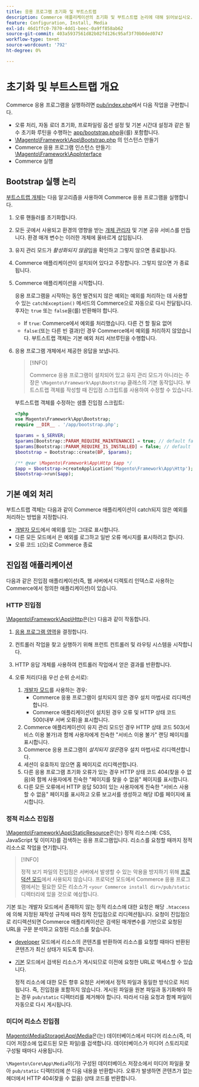 ```yaml
---
title: 응용 프로그램 초기화 및 부트스트랩
description: Commerce 애플리케이션의 초기화 및 부트스트랩 논리에 대해 읽어보십시오.
feature: Configuration, Install, Media
exl-id: 46d1ffc0-7870-4dd1-beec-0a9ff858ab62
source-git-commit: 403a5937561d82b02fd126c95af3f70b0ded0747
workflow-type: tm+mt
source-wordcount: '792'
ht-degree: 0%

---
```


# 초기화 및 부트스트랩 개요

Commerce 응용 프로그램을 실행하려면 [pub/index.php][index]에서 다음 작업을 구현합니다.

- 오류 처리, 자동 로더 초기화, 프로파일링 옵션 설정 및 기본 시간대 설정과 같은 필수 초기화 루틴을 수행하는 [app/bootstrap.php][bootinitial]을(를) 포함합니다.
- [\Magento\Framework\App\Bootstrap.php][bootstrap] <!-- It requires initialization parameters to be specified in constructor. Normally, the $_SERVER super-global variable is supposed to be passed there. -->의 인스턴스 만들기
- Commerce 응용 프로그램 인스턴스 만들기: [\Magento\Framework\AppInterface][app-face]
- Commerce 실행

## Bootstrap 실행 논리

[부트스트랩 개체][bootinitial]는 다음 알고리즘을 사용하여 Commerce 응용 프로그램을 실행합니다.

1. 오류 핸들러를 초기화합니다.
1. 모든 곳에서 사용되고 환경의 영향을 받는 [개체 관리자][object] 및 기본 공유 서비스를 만듭니다. 환경 매개 변수는 이러한 개체에 올바르게 삽입됩니다.
1. 유지 관리 모드가 _활성화되지 않음_&#x200B;임을 확인하고 그렇지 않으면 종료됩니다.
1. Commerce 애플리케이션이 설치되어 있다고 주장합니다. 그렇지 않으면 가 종료됩니다.
1. Commerce 애플리케이션을 시작합니다.

   응용 프로그램을 시작하는 동안 발견되지 않은 예외는 예외를 처리하는 데 사용할 수 있는 `catchException()` 메서드의 Commerce으로 자동으로 다시 전달됩니다. 후자는 `true` 또는 `false`을(를) 반환해야 합니다.

   - If `true`: Commerce에서 예외를 처리했습니다. 다른 건 할 필요 없어
   - `false`:(또는 다른 빈 결과)인 경우 Commerce에서 예외를 처리하지 않았습니다. 부트스트랩 객체는 기본 예외 처리 서브루틴을 수행합니다.

1. 응용 프로그램 개체에서 제공한 응답을 보냅니다.

   >[!INFO]
   >
   >Commerce 응용 프로그램이 설치되어 있고 유지 관리 모드가 아니라는 주장은 `\Magento\Framework\App\Bootstrap` 클래스의 기본 동작입니다. 부트스트랩 객체를 작성할 때 진입점 스크립트를 사용하여 수정할 수 있습니다.

   부트스트랩 객체를 수정하는 샘플 진입점 스크립트:

   ```php
   <?php
   use Magento\Framework\App\Bootstrap;
   require __DIR__ . '/app/bootstrap.php';
   
   $params = $_SERVER;
   $params[Bootstrap::PARAM_REQUIRE_MAINTENANCE] = true; // default false
   $params[Bootstrap::PARAM_REQUIRE_IS_INSTALLED] = false; // default true
   $bootstrap = Bootstrap::create(BP, $params);
   
   /** @var \Magento\Framework\App\Http $app */
   $app = $bootstrap->createApplication('Magento\Framework\App\Http');
   $bootstrap->run($app);
   ```

## 기본 예외 처리

부트스트랩 객체는 다음과 같이 Commerce 애플리케이션이 catch되지 않은 예외를 처리하는 방법을 지정합니다.

- [개발자 모드](../bootstrap/application-modes.md#developer-mode)에서 예외를 있는 그대로 표시합니다.
- 다른 모든 모드에서 은 예외를 로그하고 일반 오류 메시지를 표시하려고 합니다.
- 오류 코드 `1`(으)로 Commerce 종료

## 진입점 애플리케이션

다음과 같은 진입점 애플리케이션(즉, 웹 서버에서 디렉토리 인덱스로 사용하는 Commerce에서 정의한 애플리케이션)이 있습니다.

### HTTP 진입점

[\Magento\Framework\App\Http][http]은(는) 다음과 같이 작동합니다.

1. [응용 프로그램 영역](https://developer.adobe.com/commerce/php/architecture/modules/areas/)을 결정합니다.
1. 컨트롤러 작업을 찾고 실행하기 위해 프런트 컨트롤러 및 라우팅 시스템을 시작합니다.
1. HTTP 응답 개체를 사용하여 컨트롤러 작업에서 얻은 결과를 반환합니다.
1. 오류 처리(다음 우선 순위 순서로):

   1. [개발자 모드](../bootstrap/application-modes.md#developer-mode)를 사용하는 경우:
      - Commerce 응용 프로그램이 설치되지 않은 경우 설치 마법사로 리디렉션합니다.
      - Commerce 애플리케이션이 설치된 경우 오류 및 HTTP 상태 코드 500(내부 서버 오류)을 표시합니다.
   1. Commerce 애플리케이션이 유지 관리 모드인 경우 HTTP 상태 코드 503(서비스 이용 불가)과 함께 사용자에게 친숙한 &quot;서비스 이용 불가&quot; 랜딩 페이지를 표시합니다.
   1. Commerce 응용 프로그램이 _설치되지 않은_&#x200B;경우 설치 마법사로 리디렉션합니다.
   1. 세션이 유효하지 않으면 홈 페이지로 리디렉션합니다.
   1. 다른 응용 프로그램 초기화 오류가 있는 경우 HTTP 상태 코드 404(찾을 수 없음)와 함께 사용자에게 친숙한 &quot;페이지를 찾을 수 없음&quot; 페이지를 표시합니다.
   1. 다른 모든 오류에서 HTTP 응답 503이 있는 사용자에게 친숙한 &quot;서비스 사용할 수 없음&quot; 페이지를 표시하고 오류 보고서를 생성하고 해당 ID를 페이지에 표시합니다.

### 정적 리소스 진입점

[\Magento\Framework\App\StaticResource][static-resource]은(는) 정적 리소스(예: CSS, JavaScript 및 이미지)를 검색하는 응용 프로그램입니다. 리소스를 요청할 때까지 정적 리소스로 작업을 연기합니다.

>[!INFO]
>
>정적 보기 파일의 진입점은 서버에서 발생할 수 있는 악용을 방지하기 위해 [프로덕션 모드](application-modes.md#production-mode)에서 사용되지 않습니다. 프로덕션 모드에서 Commerce 응용 프로그램에서는 필요한 모든 리소스가 `<your Commerce install dir>/pub/static` 디렉터리에 있을 것으로 예상합니다.

기본 또는 개발자 모드에서 존재하지 않는 정적 리소스에 대한 요청은 해당 `.htaccess`에 의해 지정된 재작성 규칙에 따라 정적 진입점으로 리디렉션됩니다.
요청이 진입점으로 리디렉션되면 Commerce 애플리케이션은 검색된 매개변수를 기반으로 요청된 URL을 구문 분석하고 요청된 리소스를 찾습니다.

- [developer](application-modes.md#developer-mode) 모드에서 리소스의 콘텐츠를 반환하여 리소스를 요청할 때마다 반환된 콘텐츠가 최신 상태가 되도록 합니다.
- [기본](application-modes.md#default-mode) 모드에서 검색된 리소스가 게시되므로 이전에 요청한 URL로 액세스할 수 있습니다.

  정적 리소스에 대한 모든 향후 요청은 서버에서 정적 파일과 동일한 방식으로 처리됩니다. 즉, 진입점을 포함하지 않습니다. 게시된 파일을 원본 파일과 동기화해야 하는 경우 `pub/static` 디렉터리를 제거해야 합니다. 따라서 다음 요청과 함께 파일이 자동으로 다시 게시됩니다.

### 미디어 리소스 진입점

[Magento\MediaStorage\App\Media][media]은(는) 데이터베이스에서 미디어 리소스(즉, 미디어 저장소에 업로드된 모든 파일)를 검색합니다. 데이터베이스가 미디어 스토리지로 구성될 때마다 사용됩니다.

`\Magento\Core\App\Media`이(가) 구성된 데이터베이스 저장소에서 미디어 파일을 찾아 `pub/static` 디렉터리에 쓴 다음 내용을 반환합니다. 오류가 발생하면 콘텐츠가 없는 헤더에서 HTTP 404(찾을 수 없음) 상태 코드를 반환합니다.

<!-- Link Definitions -->

[app-face]: https://github.com/magento/magento2/tree/2.4/lib/internal/Magento/Framework/AppInterface.php
[bootinitial]: https://github.com/magento/magento2/tree/2.4/app/bootstrap.php
[bootstrap]: https://github.com/magento/magento2/tree/2.4/lib/internal/Magento/Framework/App/Bootstrap.php
[http]: https://github.com/magento/magento2/tree/2.4/lib/internal/Magento/Framework/App/Http
[index]: https://github.com/magento/magento2/tree/2.4/pub/index.php
[media]: https://github.com/magento/magento2/tree/2.4/app/code/Magento/MediaStorage/App/Media.php
[object]: https://github.com/magento/magento2/tree/2.4/lib/internal/Magento/Framework/ObjectManager
[static-resource]: https://github.com/magento/magento2/tree/2.4/lib/internal/Magento/Framework/App/StaticResource.php
